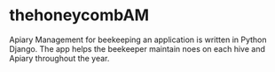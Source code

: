 # thehoneycombAM
Apiary Management for beekeeping an application is written in Python Django. The app helps the beekeeper maintain noes on each hive and Apiary throughout the year.
